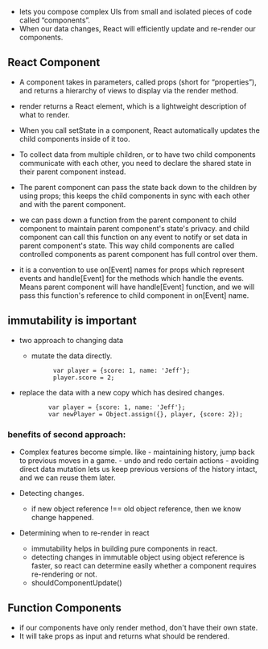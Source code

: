  - lets you compose complex UIs from small and isolated pieces of code called “components”.
 - When our data changes, React will efficiently update and re-render our components.
 
 ## React Component
 - A component takes in parameters, called props (short for “properties”), and returns a hierarchy of views to display via the render method.
 - render returns a React element, which is a lightweight description of what to render.
 - When you call setState in a component, React automatically updates the child components inside of it too.
 
 
 - To collect data from multiple children, or to have two child components communicate with each other, you need to declare the shared state in their parent component instead.
 - The parent component can pass the state back down to the children by using props; this keeps the child components in sync with each other and with the parent component.
 
 - we can pass down a function from the parent component to child component to maintain parent component's state's privacy.
   and child component can call this function on any event to notify or set data in parent component's state.
   This way child components are called controlled components as parent component has full control over them.
   
 - it is a convention to use on[Event] names for props which represent events and handle[Event] for the methods which handle the events.
    Means parent component will have handle[Event] function, and we will pass this function's 
    reference to child component in on[Event] name.
    
    
 ## immutability is important
 -  two approach to changing data
    -   mutate the data directly.
           
          
                  var player = {score: 1, name: 'Jeff'};
                  player.score = 2;
        
     
   -    replace the data with a new copy which has desired changes.   
   
   
                    var player = {score: 1, name: 'Jeff'};
                    var newPlayer = Object.assign({}, player, {score: 2});
                    
   ### benefits of second approach:
   - Complex features become simple. 
        like 
            - maintaining history, jump back to previous moves in a game.
            - undo and redo certain actions
            - avoiding direct data mutation lets us keep previous versions of the
            history intact, and we can reuse them later.
            
            
   - Detecting changes.
        - if new object reference !== old object reference, then we know change happened.
        
   
   - Determining when to re-render in react
        - immutability helps in building pure components in react.
        - detecting changes in immutable object using object reference is faster,
        so react can determine easily whether a component requires re-rendering or not.
        - shouldComponentUpdate() 
        
        
 ## Function Components
 - if our components have only render method, don't have their
 own state.
 - It will take props as input and returns what should be rendered.
        
             
        
                                 
            
 
 
 
 
 
  
 
 
 
 